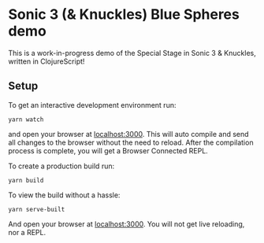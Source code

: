 # Sonic 3 (& Knuckles) Blue Spheres demo

This is a work-in-progress demo of the Special Stage in Sonic 3 & Knuckles, written in ClojureScript!

## Setup

To get an interactive development environment run:

```
yarn watch
```

and open your browser at [localhost:3000](http://localhost:3000/).
This will auto compile and send all changes to the browser without the
need to reload. After the compilation process is complete, you will
get a Browser Connected REPL.

To create a production build run:

```
yarn build
```

To view the build without a hassle:

```
yarn serve-built
```

And open your browser at [localhost:3000](http://localhost:3000/).
You will not get live reloading, nor a REPL.
